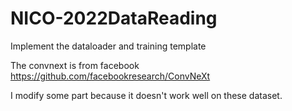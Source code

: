 # NICO-2022DataReading
Implement the dataloader and training template


The convnext is from facebook https://github.com/facebookresearch/ConvNeXt

I modify some part because it doesn't work well on these dataset.

